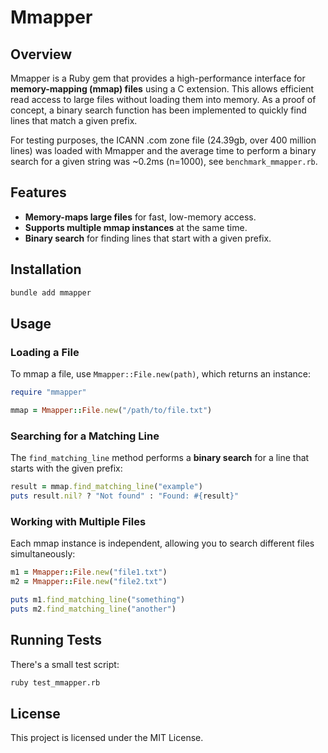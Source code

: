 # Mmapper

## Overview
Mmapper is a Ruby gem that provides a high-performance interface for **memory-mapping (mmap) files** using a C extension. This allows efficient read access to large files without loading them into memory. As a proof of concept, a binary search function has been implemented to quickly find lines that match a given prefix.

For testing purposes, the ICANN .com zone file (24.39gb, over 400 million lines) was loaded with Mmapper and the average time to perform a binary search for a given string was ~0.2ms (n=1000), see `benchmark_mmapper.rb`.

## Features
- **Memory-maps large files** for fast, low-memory access.
- **Supports multiple mmap instances** at the same time.
- **Binary search** for finding lines that start with a given prefix.

## Installation

```sh
bundle add mmapper
```

## Usage

### Loading a File
To mmap a file, use `Mmapper::File.new(path)`, which returns an instance:

```ruby
require "mmapper"

mmap = Mmapper::File.new("/path/to/file.txt")
```

### Searching for a Matching Line
The `find_matching_line` method performs a **binary search** for a line that starts with the given prefix:

```ruby
result = mmap.find_matching_line("example")
puts result.nil? ? "Not found" : "Found: #{result}"
```

### Working with Multiple Files
Each mmap instance is independent, allowing you to search different files simultaneously:

```ruby
m1 = Mmapper::File.new("file1.txt")
m2 = Mmapper::File.new("file2.txt")

puts m1.find_matching_line("something")
puts m2.find_matching_line("another")
```

## Running Tests
There's a small test script:

```sh
ruby test_mmapper.rb
```

## License
This project is licensed under the MIT License.

